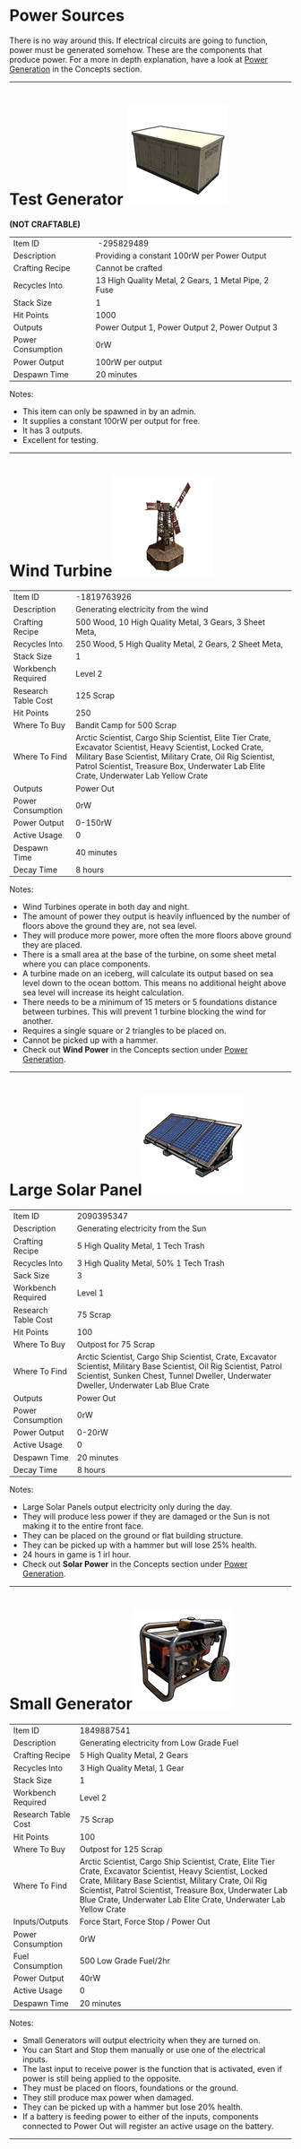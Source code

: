 
# Power Sources

There is no way around this. If electrical circuits are going to function, power must be generated somehow. These are the components that produce power. For a more in depth explanation, have a look at [Power Generation]( powergeneration.html ) in the Concepts section.

---

# Test Generator ![](images/image34.png)

**(NOT CRAFTABLE)**

| | |
|-|--|
Item ID           |  -295829489
Description       | Providing a constant 100rW per Power Output
Crafting Recipe   | Cannot be crafted
Recycles Into     | 13 High Quality Metal, 2 Gears, 1 Metal Pipe, 2 Fuse
Stack Size        | 1
Hit Points        | 1000
Outputs           | Power Output 1, Power Output 2, Power Output 3
Power Consumption | 0rW
Power Output      | 100rW per output
Despawn Time      | 20 minutes

Notes:

- This item can only be spawned in by an admin.
- It supplies a constant 100rW per output for free.
- It has 3 outputs.
- Excellent for testing.

---

# Wind Turbine![](images/image89.png)

| | |
|-|--|
Item ID             | -1819763926
Description         | Generating electricity from the wind
Crafting Recipe     | 500 Wood, 10 High Quality Metal, 3 Gears, 3 Sheet Meta, 
Recycles Into       | 250 Wood, 5 High Quality Metal, 2 Gears, 2 Sheet Meta, 
Stack Size          | 1
Workbench Required  | Level 2
Research Table Cost | 125 Scrap
Hit Points          | 250
Where To Buy        | Bandit Camp for 500 Scrap
Where To Find       | Arctic Scientist, Cargo Ship Scientist, Elite Tier Crate, Excavator Scientist, Heavy Scientist, Locked Crate, Military Base Scientist, Military Crate, Oil Rig Scientist, Patrol Scientist, Treasure Box, Underwater Lab Elite Crate, Underwater Lab Yellow Crate
Outputs             | Power Out
Power Consumption   | 0rW
Power Output        | 0-150rW
Active Usage        | 0
Despawn Time        | 40 minutes
Decay Time          | 8 hours

Notes:

- Wind Turbines operate in both day and night.
- The amount of power they output is heavily influenced by the number of
  floors above the ground they are, not sea level.
- They will produce more power, more often the more floors above ground they are placed.
- There is a small area at the base of the turbine, on some sheet metal where you can place components.
- A turbine made on an iceberg, will calculate its output based on sea level down to the ocean bottom. This means no additional height above sea level will increase its height calculation.
- There needs to be a minimum of 15 meters or 5 foundations distance between turbines. This will prevent 1 turbine blocking the wind for another.
- Requires a single square or 2 triangles to be placed on. 
- Cannot be picked up with a hammer.
- Check out **Wind Power** in the Concepts section under [Power Generation](powergeneration.html#Wind-Power).


---

# Large Solar Panel![](images/image22.png)

| | |  
|-|---|  
Item ID             | 2090395347
Description         | Generating electricity from the Sun
Crafting Recipe     | 5 High Quality Metal, 1 Tech Trash
Recycles Into       | 3 High Quality Metal, 50% 1 Tech Trash
Sack Size          | 3
Workbench Required  | Level 1
Research Table Cost | 75 Scrap
Hit Points          | 100
Where To Buy        | Outpost for 75 Scrap
Where To Find       | Arctic Scientist, Cargo Ship Scientist, Crate, Excavator Scientist, Military Base Scientist, Oil Rig Scientist, Patrol Scientist, Sunken Chest, Tunnel Dweller, Underwater Dweller, Underwater Lab Blue Crate
Outputs             | Power Out
Power Consumption   | 0rW
Power Output        | 0-20rW
Active Usage        | 0
Despawn Time        | 20 minutes
Decay Time          | 8 hours

Notes:

- Large Solar Panels output electricity only during the day.
- They will produce less power if they are damaged or the Sun is not
  making it to the entire front face.
- They can be placed on the ground or flat building structure.
- They can be picked up with a hammer but will lose 25% health.
- 24 hours in game is 1 irl hour.
- Check out **Solar Power** in the Concepts section under [Power Generation](powergeneration.html#Solar-Power).





---

# Small Generator![](images/image76.png)

| | |  
|-|---|  
Item ID             | 1849887541
Description         | Generating electricity from Low Grade Fuel
Crafting Recipe     | 5 High Quality Metal, 2 Gears
Recycles Into       | 3 High Quality Metal, 1 Gear
Stack Size          | 1
Workbench Required  | Level 2
Research Table Cost | 75 Scrap
Hit Points          | 100
Where To Buy        | Outpost for 125 Scrap
Where To Find       | Arctic Scientist, Cargo Ship Scientist, Crate, Elite Tier Crate, Excavator Scientist, Heavy Scientist, Locked Crate, Military Base Scientist, Military Crate, Oil Rig Scientist, Patrol Scientist, Treasure Box, Underwater Lab Blue Crate, Underwater Lab Elite Crate, Underwater Lab Yellow Crate
Inputs/Outputs      | Force Start, Force Stop / Power Out
Power Consumption   | 0rW
Fuel Consumption    | 500 Low Grade Fuel/2hr
Power Output        | 40rW
Active Usage        | 0
Despawn Time        | 20 minutes

Notes:

- Small Generators will output electricity when they are turned on.
- You can Start and Stop them manually or use one of the electrical
  inputs.
- The last input to receive power is the function that is activated,
  even if power is still being applied to the opposite.
- They must be placed on floors, foundations or the ground.
- They still produce max power when damaged.
- They can be picked up with a hammer but lose 20% health.
- If a battery is feeding power to either of the inputs, components
  connected to Power Out will register an active usage on the battery.

---
